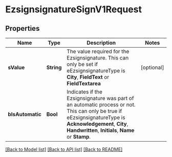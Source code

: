 # EzsignsignatureSignV1Request

## Properties
Name | Type | Description | Notes
------------ | ------------- | ------------- | -------------
**sValue** | **String** | The value required for the Ezsignsignature.  This can only be set if eEzsignsignatureType is **City**, **FieldText** or **FieldTextarea** | [optional] 
**bIsAutomatic** | **Bool** | Indicates if the Ezsignsignature was part of an automatic process or not.  This can only be true if eEzsignsignatureType is **Acknowledgement**, **City**, **Handwritten**, **Initials**, **Name** or **Stamp**.  | 

[[Back to Model list]](../README.md#documentation-for-models) [[Back to API list]](../README.md#documentation-for-api-endpoints) [[Back to README]](../README.md)


